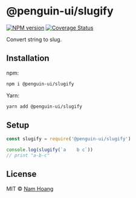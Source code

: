# @penguin-ui/slugify

<a href="https://npmjs.org/package/@penguin-ui/slugify"><img alt="NPM version" src="https://img.shields.io/npm/v/@penguin-ui/slugify.svg" /></a> [![Coverage Status](https://coveralls.io/repos/github/particle4dev/slugify/badge.svg?branch=master)](https://coveralls.io/github/particle4dev/slugify?branch=master)

Convert string to slug.

## Installation

npm:
```sh
npm i @penguin-ui/slugify
```

Yarn:
```sh
yarn add @penguin-ui/slugify
```

## Setup

```js
const slugify = require('@penguin-ui/slugify')

console.log(slugify(`a    b c`))
// print "a-b-c"
```

## License

MIT © [Nam Hoang](https://github.com/particle4dev)
